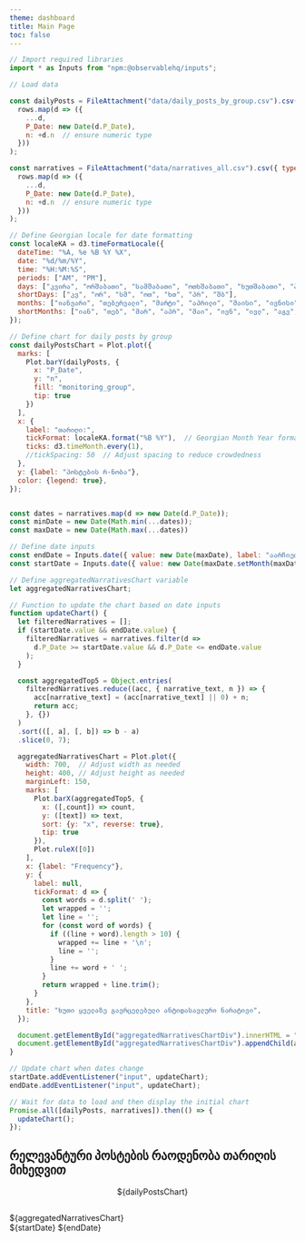 ```yaml
---
theme: dashboard
title: Main Page
toc: false
---
```

```js
// Import required libraries
import * as Inputs from "npm:@observablehq/inputs";
```

```js
// Load data

const dailyPosts = FileAttachment("data/daily_posts_by_group.csv").csv({ typed: true }).then(rows => 
  rows.map(d => ({ 
    ...d, 
    P_Date: new Date(d.P_Date),
    n: +d.n  // ensure numeric type
  }))
);

const narratives = FileAttachment("data/narratives_all.csv").csv({ typed: true }).then(rows => 
  rows.map(d => ({ 
    ...d, 
    P_Date: new Date(d.P_Date),
    n: +d.n  // ensure numeric type
  }))
);
```



```js
// Define Georgian locale for date formatting
const localeKA = d3.timeFormatLocale({
  dateTime: "%A, %e %B %Y %X",
  date: "%d/%m/%Y",
  time: "%H:%M:%S",
  periods: ["AM", "PM"],
  days: ["კვირა", "ორშაბათი", "სამშაბათი", "ოთხშაბათი", "ხუთშაბათი", "პარასკევი", "შაბათი"],
  shortDays: ["კვ", "ორ", "სმ", "ოთ", "ხთ", "პრ", "შბ"],
  months: ["იანვარი", "თებერვალი", "მარტი", "აპრილი", "მაისი", "ივნისი", "ივლისი", "აგვისტო", "სექტემბერი", "ოქტომბერი", "ნოემბერი", "დეკემბერი"],
  shortMonths: ["იან", "თებ", "მარ", "აპრ", "მაი", "ივნ", "ივლ", "აგვ", "სექ", "ოქტ", "ნოე", "დეკ"]
});
```

```js
// Define chart for daily posts by group
const dailyPostsChart = Plot.plot({
  marks: [
    Plot.barY(dailyPosts, {
      x: "P_Date",
      y: "n",
      fill: "monitoring_group",
      tip: true
    })
  ],
  x: {
    label: "თარიღი:",
    tickFormat: localeKA.format("%B %Y"),  // Georgian Month Year format
    ticks: d3.timeMonth.every(1),
    //tickSpacing: 50  // Adjust spacing to reduce crowdedness
  },
  y: {label: "პოსტების რ-ნობა"},
  color: {legend: true},
});
```

```js

const dates = narratives.map(d => new Date(d.P_Date));
const minDate = new Date(Math.min(...dates));
const maxDate = new Date(Math.max(...dates))

```

```js
// Define date inputs
const endDate = Inputs.date({ value: new Date(maxDate), label: "აარჩიეთ საბოლოო თარიღი" });
const startDate = Inputs.date({ value: new Date(maxDate.setMonth(maxDate.getMonth() - 1)), label: "აარჩიეთ საწყისი თარიღი" });

// Define aggregatedNarrativesChart variable
let aggregatedNarrativesChart;

// Function to update the chart based on date inputs
function updateChart() {
  let filteredNarratives = [];
  if (startDate.value && endDate.value) {
    filteredNarratives = narratives.filter(d => 
      d.P_Date >= startDate.value && d.P_Date <= endDate.value
    );
  }

  const aggregatedTop5 = Object.entries(
    filteredNarratives.reduce((acc, { narrative_text, n }) => {
      acc[narrative_text] = (acc[narrative_text] || 0) + n;
      return acc;
    }, {})
  )
  .sort(([, a], [, b]) => b - a)
  .slice(0, 7);

  aggregatedNarrativesChart = Plot.plot({
    width: 700,  // Adjust width as needed
    height: 400, // Adjust height as needed
    marginLeft: 150,
    marks: [
      Plot.barX(aggregatedTop5, {
        x: ([,count]) => count,
        y: ([text]) => text,
        sort: {y: "x", reverse: true},
        tip: true
      }),
      Plot.ruleX([0])
    ],
    x: {label: "Frequency"},
    y: {
      label: null,
      tickFormat: d => {
        const words = d.split(' ');
        let wrapped = '';
        let line = '';
        for (const word of words) {
          if ((line + word).length > 10) {
            wrapped += line + '\n';
            line = '';
          }
          line += word + ' ';
        }
        return wrapped + line.trim();
      }
    },
    title: "ხუთი ყველაზე გავრცელებული ანტიდასავლური ნარატივი",
  });

  document.getElementById("aggregatedNarrativesChartDiv").innerHTML = "";
  document.getElementById("aggregatedNarrativesChartDiv").appendChild(aggregatedNarrativesChart);
}

// Update chart when dates change
startDate.addEventListener("input", updateChart);
endDate.addEventListener("input", updateChart);

// Wait for data to load and then display the initial chart
Promise.all([dailyPosts, narratives]).then(() => {
  updateChart();
});
```

<div class="grid grid-cols-4">
  <div class="card grid-colspan-2 grid-rowspan-2">
    <h2>რელევანტური პოსტების რაოდენობა თარიღის მიხედვით</h2>
    <figure style="max-width: none;">
      <div style="display: flex; flex-direction: column; align-items: center;">
        <div style="display: flex; align-items: center;">
          ${dailyPostsChart}
        </div>
      </div>
    </figure>
  </div>
  <div class="card grid-colspan-2">
    <h2></h2>
    <div id="aggregatedNarrativesChartDiv">${aggregatedNarrativesChart}</div>
    ${startDate}
    ${endDate}
  </div>
  <div class="card grid-colspan-2">
    <h2></h2>
    
  </div>
  <div class="card grid-colspan-2" style="min-height: 160px;">
    <h2></h2>
    
  </div>
</div>
